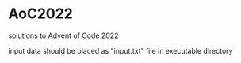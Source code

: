 # AoC2022
 solutions to Advent of Code 2022

input data should be placed as "input.txt" file in executable directory
